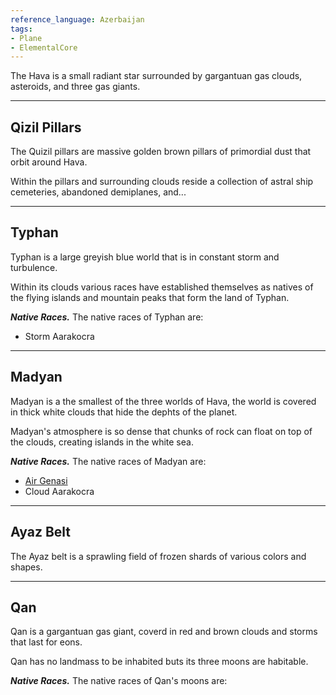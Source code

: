 ```yaml
---
reference_language: Azerbaijan
tags:
- Plane
- ElementalCore
---
```


The Hava is a small radiant star surrounded by gargantuan gas clouds, asteroids, and three gas giants.

___

## Qizil Pillars
The Quizil pillars are massive golden brown pillars of primordial dust that orbit around Hava.

Within the pillars and surrounding clouds reside a collection of astral ship cemeteries, abandoned demiplanes, and...


___

## Typhan
Typhan is a large greyish blue world that is in constant storm and turbulence. 

Within its clouds various races have established themselves as natives of the flying islands and mountain peaks that form the land of Typhan.

***Native Races.***
The native races of Typhan are:
- Storm Aarakocra

___

## Madyan
Madyan is a the smallest of the three worlds of Hava, the world is  covered in thick white clouds that  hide the dephts of the planet.

Madyan's atmosphere is so dense that chunks of rock can float on top of the clouds, creating islands in the white sea.

***Native Races.***
The native races of Madyan are:
- [Air Genasi](Genasi#^air-genasi)
- Cloud Aarakocra


___

## Ayaz Belt
The Ayaz belt is a sprawling field of frozen shards of various colors and shapes.

___

## Qan
Qan is a gargantuan gas giant, coverd in red and brown clouds and storms that last for eons.

Qan has no landmass to be inhabited buts its three moons are habitable.

***Native Races.***
The native races of Qan's moons are:
